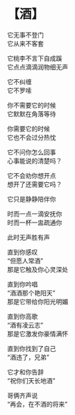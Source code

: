 # 【酒】

它无事不登门  
它从来不客套

它桃李不言下自成蹊  
它点点滴滴润物细无声

它不纠缠  
它不罗嗦

你不需要它的时候  
它默默在角落等待

你需要它的时候  
它也不会过分热忱

它不问你怎么回事  
心事能说的清楚吗？

它不会劝你想开点  
想开了还需要它吗？

它只是静静陪伴你

时而一点一滴安抚你  
时而一杯一盅疏通你

此时无声胜有声

直到你感叹  
“但愿人常酒”  
那是它触及你心灵深处

直到你吟唱  
“酒酒那个艳阳天”  
那是它带给你阳光明媚

直到你高歌  
“酒有凌云志”  
那是它激发你豪情满怀

直到你找到了自己  
“酒违了，兄弟”

它才和你告辞  
“祝你们天长地酒”

哥俩齐声说  
“再会，在不酒的将来”
